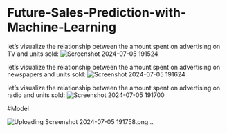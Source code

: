 # Future-Sales-Prediction-with-Machine-Learning

let’s visualize the relationship between the amount spent on advertising on TV and units sold:
![Screenshot 2024-07-05 191524](https://github.com/RahulSharma23b/Future-Sales-Prediction-with-Machine-Learning/assets/92786939/028aa0b1-7ef4-4c44-ba27-b2eab00c7504)

let’s visualize the relationship between the amount spent on advertising on newspapers and units sold:
![Screenshot 2024-07-05 191624](https://github.com/RahulSharma23b/Future-Sales-Prediction-with-Machine-Learning/assets/92786939/6cf76f52-c687-47b1-a721-63a30202751d)


let’s visualize the relationship between the amount spent on advertising on radio and units sold:
![Screenshot 2024-07-05 191700](https://github.com/RahulSharma23b/Future-Sales-Prediction-with-Machine-Learning/assets/92786939/e92dc499-bc7b-44a7-bad9-d4da2a1507df)

#Model


![Uploading Screenshot 2024-07-05 191758.png…]()
